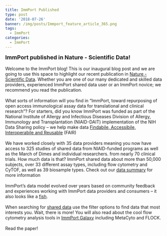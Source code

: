 ```yaml
---
title: ImmPort Published
type: post
date: '2018-07-26'
banner: /img/posts/Immport_feature_article_365.png
tags:
  - ImmPort
categories:
  - ImmPort
---
```


<font size="4"><b>ImmPort published in Nature - Scientific Data!</b></font>
<br></br>
Welcome to the ImmPort blog!  This is our inaugural blog post and we are going to use this space to highlight our recent publication in [Nature - Scientific Data](https://www.ncbi.nlm.nih.gov/pmc/articles/PMC5827693/). Whether you are one of our many dedicated and skilled data providers, experienced ImmPort shared data user or an ImmPort novice; we recommend you read the publication.
<br></br>
What sorts of information will you find in “ImmPort, toward repurposing of open access immunological assay data for translational and clinical research”?  For starters, did you know ImmPort was funded as part of the National Institute of Allergy and Infectious Diseases Division of Allergy, Immunology and Transplantation (NIAID-DAIT) implementation of the NIH Data Sharing policy – we help make data [Findabile, Accessibile, Interoperabile and Reusable](https://www.force11.org/group/fairgroup/fairprinciples) (FAIR)
<br></br>
We have worked closely with 35 data providers meaning you now have access to 325 studies of shared data from NIAID-funded programs as well as the March of Dimes and individual researchers.  from nearly 70 clinical trials. How much data is that?  ImmPort shared data about more than 50,000 subjects, over 33 different assay types, including flow cytometry and CyTOF, as well as 39 biosample types.  Check out our [data summary](http://www.immport.org/immport-open/public/home/dataSummary) for more information
<br></br>
ImmPort’s data model evolved over years based on community feedback and experiences working with ImmPort data providers and consumers – it also looks like a [fish](http://www.immport.org/immport-open/public/schema/schemaTree). 
<br></br>
When searching for [shared data](http://www.immport.org/immport-open/public/home/studySearch) use the filter options to find data that most interests you.  Wait, there is more!  You will also read about the cool flow cytometry analysis tools in [ImmPort Galaxy](https://immportgalaxy.org/user/login?use_panels=True&redirect=%2F) including MetaCyto and FLOCK.
<br></br>
Read the paper!


